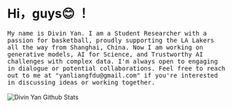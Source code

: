 # Hi，guys😊 ！

<p >
  <samp>
My name is Divin Yan. I am a Student Researcher with a passion for basketball, proudly supporting the LA Lakers all the way from Shanghai, China. Now I am working on generative models, AI for Science, and Trustworthy AI challenges with complex data. I'm always open to engaging in dialogue or potential collaborations. Feel free to reach out to me at "yanliangfdu@gmail.com" if you're interested in discussing ideas or working together.
  </samp>
  <br/>
  <br/>
  <img src="https://github-readme-stats.vercel.app/api?username=yanliang3612&bg_color=30,e96443,904e95&title_color=fff&text_color=fff" alt="Divin Yan Github Stats"></img>
</p>

